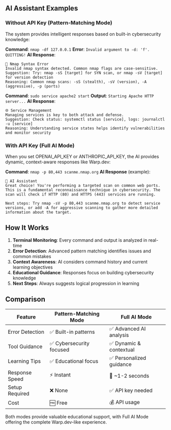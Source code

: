 ## AI Assistant Examples

### Without API Key (Pattern-Matching Mode)
The system provides intelligent responses based on built-in cybersecurity knowledge:

**Command**: `nmap -df 127.0.0.1`
**Error**: `Invalid argument to -d: 'f'. QUITTING!`
**AI Response**:
```
🎯 Nmap Syntax Error
Invalid nmap syntax detected. Common nmap flags are case-sensitive.
Suggestion: Try: nmap -sS [target] for SYN scan, or nmap -sV [target] for version detection
Reasoning: Common nmap scans: -sS (stealth), -sV (version), -A (aggressive), -p (ports)
```

**Command**: `sudo service apache2 start`
**Output**: `Starting Apache HTTP server...`
**AI Response**:
```
🌐 Service Management
Managing services is key to both attack and defense.
Suggestion: Check status: systemctl status [service], logs: journalctl -u [service]
Reasoning: Understanding service states helps identify vulnerabilities and monitor security
```

### With API Key (Full AI Mode)
When you set OPENAI_API_KEY or ANTHROPIC_API_KEY, the AI provides dynamic, context-aware responses like Warp.dev:

**Command**: `nmap -p 80,443 scanme.nmap.org`
**AI Response** (example):
```
🤖 AI Assistant
Great choice! You're performing a targeted scan on common web ports. This is a fundamental reconnaissance technique in cybersecurity. The scan will check if HTTP (80) and HTTPS (443) services are running. 

Next steps: Try nmap -sV -p 80,443 scanme.nmap.org to detect service versions, or add -A for aggressive scanning to gather more detailed information about the target.
```

## How It Works

1. **Terminal Monitoring**: Every command and output is analyzed in real-time
2. **Error Detection**: Advanced pattern matching identifies issues and common mistakes
3. **Context Awareness**: AI considers command history and current learning objectives
4. **Educational Guidance**: Responses focus on building cybersecurity knowledge
5. **Next Steps**: Always suggests logical progression in learning

## Comparison

| Feature | Pattern-Matching Mode | Full AI Mode |
|---------|----------------------|--------------|
| Error Detection | ✅ Built-in patterns | ✅ Advanced AI analysis |
| Tool Guidance | ✅ Cybersecurity focused | ✅ Dynamic & contextual |
| Learning Tips | ✅ Educational focus | ✅ Personalized guidance |
| Response Speed | ⚡ Instant | 🚀 ~1-2 seconds |
| Setup Required | ❌ None | ✅ API key needed |
| Cost | 🆓 Free | 💰 API usage |

Both modes provide valuable educational support, with Full AI Mode offering the complete Warp.dev-like experience.
